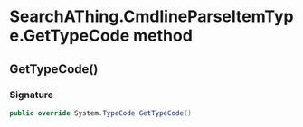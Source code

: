 # SearchAThing.CmdlineParseItemType.GetTypeCode method
## GetTypeCode()
### Signature
```csharp
public override System.TypeCode GetTypeCode()
```
